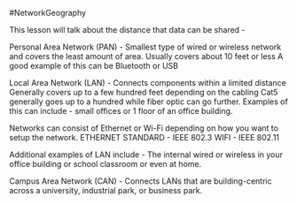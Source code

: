 #NetworkGeography

This lesson will talk about the distance that data can be shared - 


Personal Area Network (PAN) - Smallest type of wired or wireless network and covers the least amount of area.
	Usually covers about 10 feet or less 
		A good example of this can be Bluetooth or USB


Local Area Network (LAN) - Connects components within a limited distance
	Generally covers up to a few hundred feet depending on the cabling
	Cat5 generally goes up to a hundred while fiber optic can go further. 
Examples of this can include - small offices or 1 floor of an office building.

Networks can consist of Ethernet or Wi-Fi depending on how you want to setup the network.
ETHERNET STANDARD - IEEE 802.3
WIFI - IEEE  802.11

Additional examples of LAN include - The internal wired or wireless in your office building or school classroom or even at home. 


Campus Area Network (CAN) - Connects LANs that are building-centric across a university, industrial park, or business park. 

